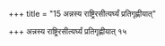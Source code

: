 +++
title = "15 अन्नस्य राष्ट्रिरसीत्यर्घ्यं प्रतिगृह्णीयात्"

+++
अन्नस्य राष्ट्रिरसीत्यर्घ्यं प्रतिगृह्णीयात् १५